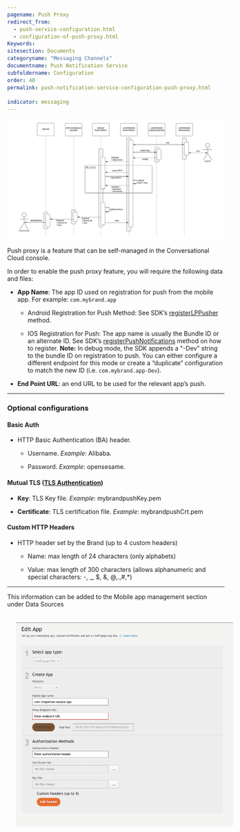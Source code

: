 ```yaml
---
pagename: Push Proxy
redirect_from:
  - push-service-configuration.html
  - configuration-of-push-proxy.html
Keywords:
sitesection: Documents
categoryname: "Messaging Channels"
documentname: Push Notification Service
subfoldername: Configuration
order: 40
permalink: push-notification-service-configuration-push-proxy.html

indicator: messaging
---
```


![](img/pusher/PushProxyFlow.png)

Push proxy is a feature that can be self-managed in the Conversational Cloud console.

In order to enable the push proxy feature, you will require the following data and files:

* **App Name**: The app ID used on registration for push from the mobile app. For example: `com.mybrand.app`

     * Android Registration for Push Method: See SDK’s  [registerLPPusher](android-registerlppusher.html) method.

     * IOS Registration for Push: The app name is usually the Bundle ID or an alternate ID. See SDK’s [registerPushNotifications](mobile-app-messaging-sdk-for-ios-sdk-apis-monitoring-api.html#registerpushnotifications) method on how to register. **Note:** In debug mode, the SDK appends a "-Dev" string to the bundle ID on registration to push. You can either configure a different endpoint for this mode or create a “duplicate” configuration to match the new ID (i.e. `com.mybrand.app-Dev`).

* **End Point URL**: an end URL to be used for the relevant app’s push.

---

### Optional configurations

#### Basic Auth

* HTTP Basic Authentication (BA) header.

    * Username. _Example_:  Alibaba.

    * Password. _Example_: opensesame.


#### Mutual TLS ([TLS Authentication](../tls-authentication.md))

* **Key**: TLS Key file. _Example_: mybrandpushKey.pem

* **Certificate**: TLS certification file. _Example_: mybrandpushCrt.pem

#### Custom HTTP Headers

* HTTP header set by the Brand (up to 4 custom headers)

  * Name: max length of 24 characters (only alphabets)

  * Value: max length of 300 characters (allows alphanumeric and special characters: -, _, $, &, @,.,#,*)

--- 

This information can be added to the Mobile app management section under Data Sources

<img src="/img/pusher/ProxyHeaders.png" alt="Push Notification Proxy" style="width: 800px;padding: 20px;">
